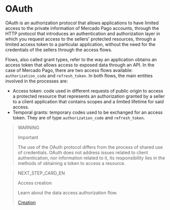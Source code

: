 # OAuth 

OAuth is an authorization protocol that allows applications to have limited access to the private information of Mercado Pago accounts, through the HTTP protocol that introduces an authentication and authorization layer in which you request access to the sellers' protected resources, through a limited access token to a particular application, without the need for the credentials of the sellers through the access flows.

Flows, also called grant types, refer to the way an application obtains an access token that allows access to exposed data through an API. In the case of Mercado Pago, there are two access flows available: `authorization_code` and `refresh_token`. In both flows, the main entities involved in the processes are:

* Access token: code used in different requests of public origin to access a protected resource that represents an authorization granted by a seller to a client application that contains scopes and a limited lifetime for said access.
* Temporal grants: temporary codes used to be exchanged for an access token. They are of type `authorization_code` and `refresh_token`.

> WARNING 
> 
> Important
> 
> The use of the OAuth protocol differs from the process of shared use of credentials. OAuth does not address issues related to client authentication, nor information related to it, its responsibility lies in the methods of obtaining a token to access a resource.

> NEXT_STEP_CARD_EN
>
> Access creation
>
> Learn about the data access authorization flow.
>
> [Creation](https://www.mercadopago[FAKER][URL][DOMAIN]/developers/en/guides/resources/dashboard/creation)